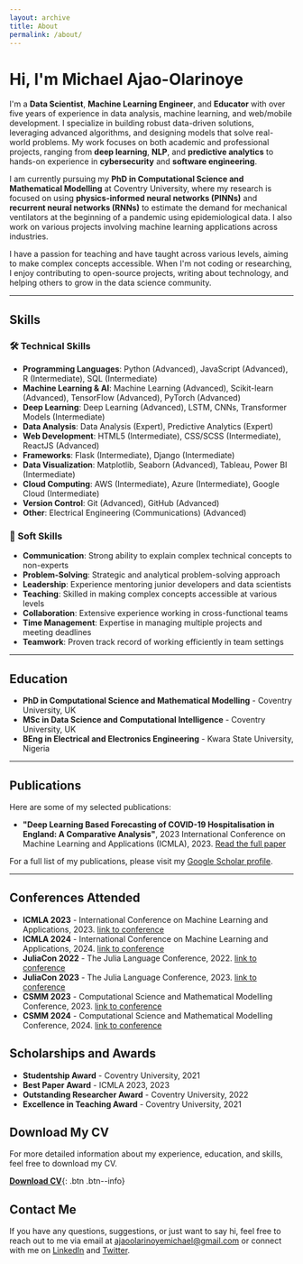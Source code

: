 ```yaml
---
layout: archive
title: About
permalink: /about/
---
```


# Hi, I'm Michael Ajao-Olarinoye

I'm a **Data Scientist**, **Machine Learning Engineer**, and **Educator** with over five years of experience in data analysis, machine learning, and web/mobile development. I specialize in building robust data-driven solutions, leveraging advanced algorithms, and designing models that solve real-world problems. My work focuses on both academic and professional projects, ranging from **deep learning**, **NLP**, and **predictive analytics** to hands-on experience in **cybersecurity** and **software engineering**.

I am currently pursuing my **PhD in Computational Science and Mathematical Modelling** at Coventry University, where my research is focused on using **physics-informed neural networks (PINNs)** and **recurrent neural networks (RNNs)** to estimate the demand for mechanical ventilators at the beginning of a pandemic using epidemiological data. I also work on various projects involving machine learning applications across industries.

I have a passion for teaching and have taught across various levels, aiming to make complex concepts accessible. When I'm not coding or researching, I enjoy contributing to open-source projects, writing about technology, and helping others to grow in the data science community.

---

## Skills

<!-- ### Technical Skills -->

<!-- {% include skills/technical-skills.md %} -->

<!-- ### Soft Skills -->

<!-- {% include skills/soft-skills.md %} -->


### 🛠 Technical Skills

- **Programming Languages**: Python (Advanced), JavaScript (Advanced), R (Intermediate), SQL (Intermediate)
- **Machine Learning & AI**: Machine Learning (Advanced), Scikit-learn (Advanced), TensorFlow (Advanced), PyTorch (Advanced)
- **Deep Learning**: Deep Learning (Advanced), LSTM, CNNs, Transformer Models (Intermediate)
- **Data Analysis**: Data Analysis (Expert), Predictive Analytics (Expert)
- **Web Development**: HTML5 (Intermediate), CSS/SCSS (Intermediate), ReactJS (Advanced)
- **Frameworks**: Flask (Intermediate), Django (Intermediate)
- **Data Visualization**: Matplotlib, Seaborn (Advanced), Tableau, Power BI (Intermediate)
- **Cloud Computing**: AWS (Intermediate), Azure (Intermediate), Google Cloud (Intermediate)
- **Version Control**: Git (Advanced), GitHub (Advanced)
- **Other**: Electrical Engineering (Communications) (Advanced)

### 💼 Soft Skills

- **Communication**: Strong ability to explain complex technical concepts to non-experts 
- **Problem-Solving**: Strategic and analytical problem-solving approach 
- **Leadership**: Experience mentoring junior developers and data scientists 
- **Teaching**: Skilled in making complex concepts accessible at various levels
- **Collaboration**: Extensive experience working in cross-functional teams
- **Time Management**: Expertise in managing multiple projects and meeting deadlines
- **Teamwork**: Proven track record of working efficiently in team settings


---

## Education

- **PhD in Computational Science and Mathematical Modelling** - Coventry University, UK
- **MSc in Data Science and Computational Intelligence** - Coventry University, UK
- **BEng in Electrical and Electronics Engineering** - Kwara State University, Nigeria

---

## Publications

Here are some of my selected publications:

- **"Deep Learning Based Forecasting of COVID-19 Hospitalisation in England: A Comparative Analysis"**, 2023 International Conference on Machine Learning and Applications (ICMLA), 2023. [Read the full paper](https://ieeexplore.ieee.org/abstract/document/10459821)

For a full list of my publications, please visit my [Google Scholar profile](https://scholar.google.co.uk/citations?user=CXrGkfEAAAAJ&hl=en).


---

## Conferences Attended

- **ICMLA 2023** - International Conference on Machine Learning and Applications, 2023. [link to conference](https://www.icmla-conference.org/icmla23/)
- **ICMLA 2024** - International Conference on Machine Learning and Applications, 2024. [link to conference](https://www.icmla-conference.org/icmla24/)
- **JuliaCon 2022** - The Julia Language Conference, 2022. [link to conference](https://juliacon.org/2022/)
- **JuliaCon 2023** - The Julia Language Conference, 2023. [link to conference](https://juliacon.org/2023/)
- **CSMM 2023** - Computational Science and Mathematical Modelling Conference, 2023. [link to conference](https://www.csmm-conference.org/2023/)
- **CSMM 2024** - Computational Science and Mathematical Modelling Conference, 2024. [link to conference](https://www.csmm-conference.org/2024/)

## Scholarships and Awards

- **Studentship Award** - Coventry University, 2021
- **Best Paper Award** - ICMLA 2023, 2023
- **Outstanding Researcher Award** - Coventry University, 2022
- **Excellence in Teaching Award** - Coventry University, 2021

## Download My CV

For more detailed information about my experience, education, and skills, feel free to download my CV.

[**Download CV**](/assets/cv/Michael%20new%20cv.pdf){: .btn .btn--info}


<!-- ## Download My CV

You can download my CV in PDF format [here](../assets/my-cv.pdf). -->

## Contact Me

If you have any questions, suggestions, or just want to say hi, feel free to reach out to me via email at [ajaoolarinoyemichael@gmail.com](mailto:ajaolarinoyemichael@gmail.com) or connect with me on [LinkedIn](https://www.linkedin.com/in/michael-ajao-olarinoye/) and [Twitter](https://twitter.com/michaelajao).
